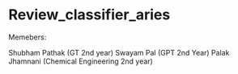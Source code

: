 # Review_classifier_aries

Memebers:

Shubham Pathak (GT 2nd year)
Swayam Pal (GPT 2nd Year)
Palak Jhamnani (Chemical Engineering 2nd year)
